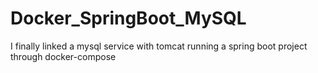 # Docker_SpringBoot_MySQL<br>
I finally linked a mysql service with tomcat running a spring boot project through docker-compose
